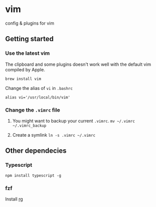 # vim

config & plugins for vim


## Getting started

### Use the latest vim

The clipboard and some plugins doesn't work well with the default vim compiled by Apple.

```
brew install vim
```

Change the alias of `vi` in `.bashrc`

```
alias vi='/usr/local/bin/vim'
```

### Change the `.vimrc` file

1. You might want to backup your current `.vimrc`. `mv ~/.vimrc ~/.vimrc_backup`

2. Create a symlink `ln -s .vimrc ~/.vimrc`


## Other dependecies

### Typescript
```
npm install typescript -g
```

### fzf
Install [rg](https://github.com/BurntSushi/ripgrep)
